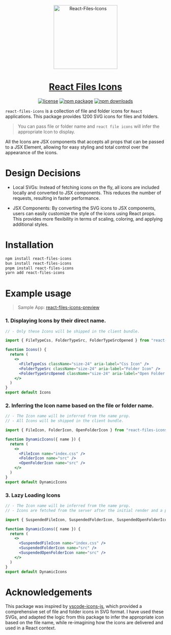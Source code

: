 <p align="center">
  <a href="https://github.com/MohamedTahaAmer/react-files-icons">
    <img src="https://utfs.io/f/b9b8de02-2d81-431a-8b09-199f3f24e224-8ndh56.svg" alt="React-Files-Icons" width="200">
  </a>
  <a href="https://github.com/MohamedTahaAmer/react-files-icons">
  <h1 align="center">React Files Icons</h1>
  </a>
</p>

<p align="center">
  <a href="https://github.com/MohamedTahaAmer/react-files-icons/blob/main/LICENSE"><img src="https://img.shields.io/npm/l/react-files-icons" alt="license"></a>
  <a href="https://www.npmjs.com/package/react-files-icons"><img src="https://img.shields.io/npm/v/react-files-icons" alt="npm package"></a>
  <a href="https://www.npmjs.com/package/react-files-icons"><img src="https://img.shields.io/npm/dw/react-files-icons" alt="npm downloads"></a>
</p>

`react-files-icons` is a collection of file and folder icons for `React` applications. This package provides 1200 SVG icons for files and folders.

> You can pass file or folder name and `react file icons` will infer the appropriate Icon to display.

All the Icons are JSX components that accepts all props that can be passed to a JSX Element, allowing for easy styling and total control over the appearance of the icons.

# Design Decisions

- Local SVGs: Instead of fetching icons on the fly, all icons are included locally and converted to JSX components. This reduces the number of requests, resulting in faster performance.

- JSX Components: By converting the SVG icons to JSX components, users can easily customize the style of the icons using React props. This provides more flexibility in terms of scaling, coloring, and applying additional styles.

# Installation

```bash
npm install react-files-icons
bun install react-files-icons
pnpm install react-files-icons
yarn add react-files-icons
```

# Example usage

> Sample App: [react-files-icons-preview](https://react-files-icons-preview.vercel.app/)

### 1. Displaying Icons by their direct name.

```jsx
// - Only these Icons will be shipped in the client bundle.

import { FileTypeCss, FolderTypeSrc, FolderTypeSrcOpened } from "react-files-icons/icons"

function Icons() {
  return (
    <>
      <FileTypeCss className="size-24" aria-label="Css Icon" />
      <FolderTypeSrc className="size-24" aria-label="Folder Icon" />
      <FolderTypeSrcOpened className="size-24" aria-label="Open Folder Icon" />
    </>
  )
}
export default Icons
```

### 2. Inferring the Icon name based on the file or folder name.

```jsx
// - The Icon name will be inferred from the name prop.
// - All Icons will be shipped in the client bundle.

import { FileIcon, FolderIcon, OpenFolderIcon } from "react-files-icons"

function DynamicIcons({ name }) {
  return (
    <>
      <FileIcon name="index.css" />
      <FolderIcon name="src" />
      <OpenFolderIcon name="src" />
    </>
  )
}
export default DynamicIcons
```

### 3. Lazy Loading Icons

```jsx
// - The Icon name will be inferred from the name prop.
// - Icons are fetched from the server after the initial render and a placeholder will be displayed meanwhile.

import { SuspendedFileIcon, SuspendedFolderIcon, SuspendedOpenFolderIcon } from "react-files-icons/suspended"

function DynamicIcons({ name }) {
  return (
    <>
      <SuspendedFileIcon name="index.css" />
      <SuspendedFolderIcon name="src" />
      <SuspendedOpenFolderIcon name="src" />
    </>
  )
}
export default DynamicIcons
```

# Acknowledgements

This package was inspired by [vscode-icons-js](https://www.npmjs.com/package/vscode-icons-js), which provided a comprehensive set of file and folder icons in SVG format. I have used these SVGs, and adapted the logic from this package to infer the appropriate icon based on the file name, while re-imagining how the icons are delivered and used in a React context.
